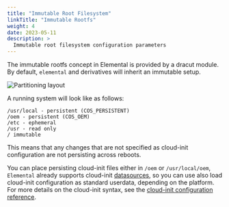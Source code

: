 ```yaml
---
title: "Immutable Root Filesystem"
linkTitle: "Immutable Rootfs"
weight: 4
date: 2023-05-11
description: >
  Immutable root filesystem configuration parameters
---
```


The immutable rootfs concept in Elemental is provided by a dracut module.
By default, `elemental` and derivatives will inherit an immutable setup.

![Partitioning layout](https://docs.google.com/drawings/d/e/2PACX-1vR-I5ZwwB5EjpsymUfcNADRTTKXrNMnlZHgD8RjDpzYhyYiz_JrWJwvpcfMcwfYet1oWCZVWH22aj1k/pub?w=533&h=443)

A running system will look like as follows:

```
/usr/local - persistent (COS_PERSISTENT)
/oem - persistent (COS_OEM)
/etc - ephemeral
/usr - read only
/ immutable
```

This means that any changes that are not specified as cloud-init configuration are not persisting across reboots.

You can place persisting cloud-init files either in `/oem` or `/usr/local/oem`, `Elemental` already supports cloud-init [datasources](https://cloudinit.readthedocs.io/en/latest/topics/datasources.html), so you can use also load cloud-init configuration as standard userdata, depending on the platform. For more details on the cloud-init syntax, see the [cloud-init configuration reference](../reference/cloud_init).
